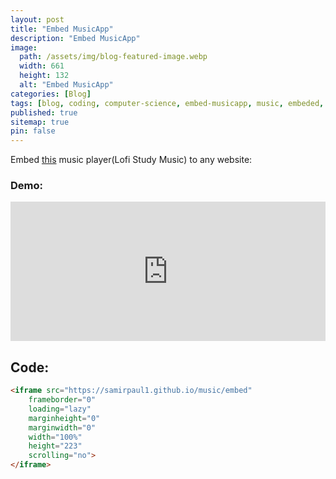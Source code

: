 ```yaml
---
layout: post
title: "Embed MusicApp"
description: "Embed MusicApp"
image:
  path: /assets/img/blog-featured-image.webp
  width: 661
  height: 132
  alt: "Embed MusicApp"
categories: [Blog]
tags: [blog, coding, computer-science, embed-musicapp, music, embeded, music-player]
published: true
sitemap: true
pin: false
---
```



Embed [this](https://samirpaul1.github.io/music/embed) music player(Lofi Study Music) to any website:

### Demo:

<iframe src="https://samirpaul1.github.io/music/embed/index.html"
	frameborder="0"
	loading="lazy"
	marginheight="0"
	marginwidth="0"
	width="100%"
	height="223"
	scrolling="no">
</iframe>


## Code:

```html
<iframe src="https://samirpaul1.github.io/music/embed"
	frameborder="0"
	loading="lazy"
	marginheight="0"
	marginwidth="0"
	width="100%"
	height="223"
	scrolling="no">
</iframe>
```
